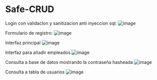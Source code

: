 # Safe-CRUD

Login con validacion y sanitizacion anti inyeccion sql:
![image](https://github.com/user-attachments/assets/bd4d9da2-9165-4f89-a0b3-f127ca462d7d)

Formulario de registro:
![image](https://github.com/user-attachments/assets/55f4648b-bbee-40b1-8200-d337df6e4898)

Interfaz principal
![image](https://github.com/user-attachments/assets/94e60018-c764-49cd-a0bf-51fc56484210)

Interfaz para añadir empleados
![image](https://github.com/user-attachments/assets/0c03feb2-ba78-474a-b46f-ddfdc2cd9396)

Consulta a base de datos mostrando la contraseña hasheada
![image](https://github.com/user-attachments/assets/6cf2fbde-a61c-4305-a345-7eef167a7713)

Consulta a tabla de usuarios
![image](https://github.com/user-attachments/assets/25aeeeae-8410-4a75-8cf4-d3b3002374ff)



